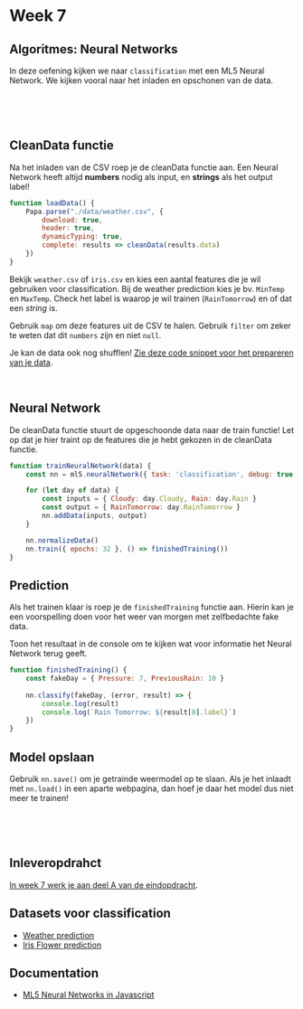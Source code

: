 # Week 7

## Algoritmes: Neural Networks

In deze oefening kijken we naar `classification` met een ML5 Neural Network. We kijken vooral naar het inladen en opschonen van de data.

<br>
<br>
<br>

## CleanData functie

Na het inladen van de CSV roep je de cleanData functie aan. Een Neural Network heeft altijd **numbers** nodig als input, en **strings** als het output label!


```javascript
function loadData() {
    Papa.parse("./data/weather.csv", {
        download: true,
        header: true, 
        dynamicTyping: true,
        complete: results => cleanData(results.data)
    })
}
```
Bekijk `weather.csv` of `iris.csv` en kies een aantal features die je wil gebruiken voor classification. Bij de weather prediction kies je bv. `MinTemp` en `MaxTemp`. Check het label is waarop je wil trainen (`RainTomorrow`) en of dat een *string* is.

Gebruik `map` om deze features uit de CSV te halen. Gebruik `filter` om zeker te weten dat dit `numbers` zijn en niet `null`.

Je kan de data ook nog shufflen! [Zie deze code snippet voor het prepareren van je data](https://github.com/HR-CMGT/PRG08-2020-2021/blob/main/snippets/csv.md).

<br>



## Neural Network

De cleanData functie stuurt de opgeschoonde data naar de train functie! Let op dat je hier traint op de features die je hebt gekozen in de cleanData functie.

```javascript
function trainNeuralNetwork(data) {
    const nn = ml5.neuralNetwork({ task: 'classification', debug: true })

    for (let day of data) {
        const inputs = { Cloudy: day.Cloudy, Rain: day.Rain }
        const output = { RainTomorrow: day.RainTomorrow } 
        nn.addData(inputs, output)
    }

    nn.normalizeData()
    nn.train({ epochs: 32 }, () => finishedTraining())
}
```

## Prediction

Als het trainen klaar is roep je de `finishedTraining` functie aan. Hierin kan je een voorspelling doen voor het weer van morgen met zelfbedachte fake data.

Toon het resultaat in de console om te kijken wat voor informatie het Neural Network terug geeft.

```javascript
function finishedTraining() {
    const fakeDay = { Pressure: 7, PreviousRain: 10 }
    
    nn.classify(fakeDay, (error, result) => {
        console.log(result)
        console.log(`Rain Tomorrow: ${result[0].label}`)
    })
}
```

## Model opslaan

Gebruik `nn.save()` om je getrainde weermodel op te slaan. Als je het inlaadt met `nn.load()` in een aparte webpagina, dan hoef je daar het model dus niet meer te trainen!


<br>
<br>
<br>

## Inleveropdrahct

[In week 7 werk je aan deel A van de eindopdracht](eindopdrachtA.md).



## Datasets voor classification

- [Weather prediction](https://www.kaggle.com/zaraavagyan/weathercsv)
- [Iris Flower prediction](https://www.kaggle.com/arshid/iris-flower-dataset)

## Documentation

- [ML5 Neural Networks in Javascript](https://learn.ml5js.org/#/reference/neural-network)
